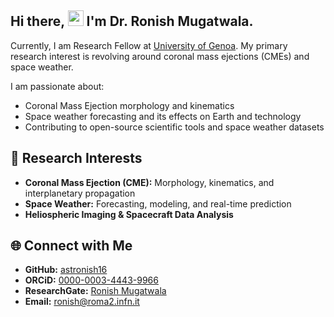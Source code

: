 ## Hi there, <a href="#"><img src="https://media.giphy.com/media/hvRJCLFzcasrR4ia7z/giphy.gif" width="25"></a> I'm Dr. Ronish Mugatwala.

Currently, I am Research Fellow at [University of Genoa](https://mida.unige.it/it).
My primary research interest is revolving around coronal mass ejections (CMEs) and space weather. 

I am passionate about:
- Coronal Mass Ejection morphology and kinematics
- Space weather forecasting and its effects on Earth and technology
- Contributing to open-source scientific tools and space weather datasets



## 🚀 Research Interests
- **Coronal Mass Ejection (CME):** Morphology, kinematics, and interplanetary propagation
- **Space Weather:** Forecasting, modeling, and real-time prediction
- **Heliospheric Imaging & Spacecraft Data Analysis**



## 🌐 Connect with Me
- **GitHub:** [astronish16](https://github.com/astronish16)
- **ORCiD:** [0000-0003-4443-9966](https://orcid.org/0000-0003-4443-9966)
- **ResearchGate:** [Ronish Mugatwala](https://www.researchgate.net/profile/Ronish-Mugatwala)
- **Email:** ronish@roma2.infn.it
